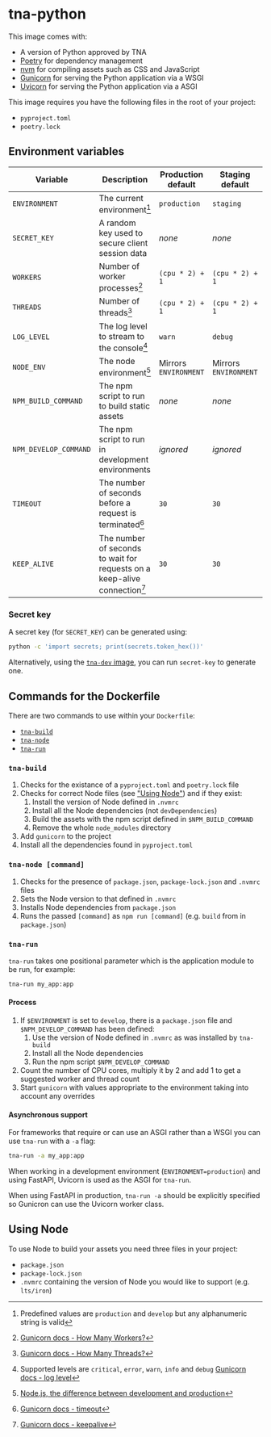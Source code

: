 # tna-python

This image comes with:

- A version of Python approved by TNA
- [Poetry](https://python-poetry.org/) for dependency management
- [nvm](https://github.com/nvm-sh/nvm) for compiling assets such as CSS and JavaScript
- [Gunicorn](https://gunicorn.org/) for serving the Python application via a WSGI
- [Uvicorn](https://www.uvicorn.org/) for serving the Python application via a ASGI

This image requires you have the following files in the root of your project:

- `pyproject.toml`
- `poetry.lock`

## Environment variables

| Variable              | Description                                                               | Production default    | Staging default       | Develop default       | Other default         |
| --------------------- | ------------------------------------------------------------------------- | --------------------- | --------------------- | --------------------- | --------------------- |
| `ENVIRONMENT`         | The current environment[^1]                                               | `production`          | `staging`             | `develop`             | _none_                |
| `SECRET_KEY`          | A random key used to secure client session data                           | _none_                | _none_                | _none_                | _none_                |
| `WORKERS`             | Number of worker processes[^2]                                            | `(cpu * 2) + 1`       | `(cpu * 2) + 1`       | `3`                   | `(cpu * 2) + 1`       |
| `THREADS`             | Number of threads[^3]                                                     | `(cpu * 2) + 1`       | `(cpu * 2) + 1`       | `3`                   | `(cpu * 2) + 1`       |
| `LOG_LEVEL`           | The log level to stream to the console[^4]                                | `warn`                | `debug`               | `debug`               | `info`                |
| `NODE_ENV`            | The node environment[^5]                                                  | Mirrors `ENVIRONMENT` | Mirrors `ENVIRONMENT` | Mirrors `ENVIRONMENT` | Mirrors `ENVIRONMENT` |
| `NPM_BUILD_COMMAND`   | The npm script to run to build static assets                              | _none_                | _none_                | _none_                | _none_                |
| `NPM_DEVELOP_COMMAND` | The npm script to run in development environments                         | _ignored_             | _ignored_             | _none_                | _ignored_             |
| `TIMEOUT`             | The number of seconds before a request is terminated[^6]                  | `30`                  | `30`                  | `600`                 | `30`                  |
| `KEEP_ALIVE`          | The number of seconds to wait for requests on a keep-alive connection[^7] | `30`                  | `30`                  | `5`                   | `5`                   |

[^1]: Predefined values are `production` and `develop` but any alphanumeric string is valid
[^2]: [Gunicorn docs - How Many Workers?](https://docs.gunicorn.org/en/latest/design.html#how-many-workers)
[^3]: [Gunicorn docs - How Many Threads?](https://docs.gunicorn.org/en/latest/design.html#how-many-threads)
[^4]: Supported levels are `critical`, `error`, `warn`, `info` and `debug` [Gunicorn docs - log level](https://docs.gunicorn.org/en/latest/settings.html?highlight=log#loglevel)
[^5]: [Node.js, the difference between development and production](https://nodejs.dev/en/learn/nodejs-the-difference-between-development-and-production/)
[^6]: [Gunicorn docs - timeout](https://docs.gunicorn.org/en/stable/settings.html#timeout)
[^7]: [Gunicorn docs - keepalive](https://docs.gunicorn.org/en/stable/settings.html#keepalive)

### Secret key

A secret key (for `SECRET_KEY`) can be generated using:

```sh
python -c 'import secrets; print(secrets.token_hex())'
```

Alternatively, using the [`tna-dev` image](https://github.com/nationalarchives/docker/tree/main/docker/tna-python-dev), you can run `secret-key` to generate one.

## Commands for the Dockerfile

There are two commands to use within your `Dockerfile`:

- [`tna-build`](#tna-build)
- [`tna-node`](#tna-node-command)
- [`tna-run`](#tna-run)

### `tna-build`

1. Checks for the existance of a `pyproject.toml` and `poetry.lock` file
1. Checks for correct Node files (see ["Using Node"](#using-node)) and if they exist:
    1. Install the version of Node defined in `.nvmrc`
    1. Install all the Node dependencies (not `devDependencies`)
    1. Build the assets with the npm script defined in `$NPM_BUILD_COMMAND`
    1. Remove the whole `node_modules` directory
1. Add `gunicorn` to the project
1. Install all the dependencies found in `pyproject.toml`

### `tna-node [command]`

1. Checks for the presence of `package.json`, `package-lock.json` and `.nvmrc` files
1. Sets the Node version to that defined in `.nvmrc`
1. Installs Node dependencies from `package.json`
1. Runs the passed `[command]` as `npm run [command]` (e.g. `build` from in `package.json`)

### `tna-run`

`tna-run` takes one positional parameter which is the application module to be run, for example:

```sh
tna-run my_app:app
```

#### Process

1. If `$ENVIRONMENT` is set to `develop`, there is a `package.json` file and `$NPM_DEVELOP_COMMAND` has been defined:
    1. Use the version of Node defined in `.nvmrc` as was installed by `tna-build`
    1. Install all the Node dependencies
    1. Run the npm script `$NPM_DEVELOP_COMMAND`
1. Count the number of CPU cores, multiply it by 2 and add 1 to get a suggested worker and thread count
1. Start `gunicorn` with values appropriate to the environment taking into account any overrides

#### Asynchronous support

For frameworks that require or can use an ASGI rather than a WSGI you can use `tna-run` with a `-a` flag:

```sh
tna-run -a my_app:app
```

When working in a development environment (`ENVIRONMENT=production`) and using FastAPI, Uvicorn is used as the ASGI for `tna-run`.

When using FastAPI in production, `tna-run -a` should be explicitly specified so Gunicron can use the Uvicorn worker class.

## Using Node

To use Node to build your assets you need three files in your project:

- `package.json`
- `package-lock.json`
- `.nvmrc` containing the version of Node you would like to support (e.g. `lts/iron`)
